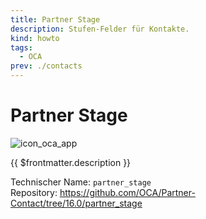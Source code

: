 ```yaml
---
title: Partner Stage
description: Stufen-Felder für Kontakte.
kind: howto
tags:
  - OCA
prev: ./contacts
---
```


# Partner Stage

![icon_oca_app](../attachments/icon_oca_app.png)

{{ $frontmatter.description }}

Technischer Name: `partner_stage`\
Repository: <https://github.com/OCA/Partner-Contact/tree/16.0/partner_stage>
